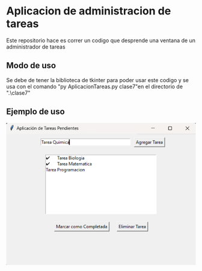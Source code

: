 # Aplicacion de administracion de tareas

Este repositorio hace es correr un codigo que desprende una ventana de un administrador de tareas 

## Modo de uso
Se debe de tener la biblioteca de tkinter para poder usar este codigo y se usa con el comando "py AplicacionTareas.py clase7"en el directorio de  ".\clase7"

## Ejemplo de uso 
![alt text](Images/image.png)